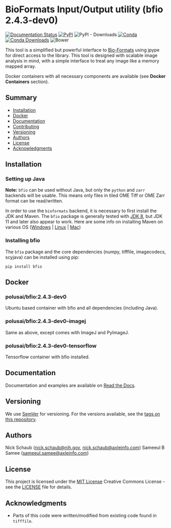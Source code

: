 # **B**io**F**ormats **I**nput/**O**utput utility (bfio 2.4.3-dev0)

[![Documentation Status](https://readthedocs.org/projects/bfio/badge/?version=latest)](https://bfio.readthedocs.io/en/latest/?badge=latest)
[![PyPI](https://img.shields.io/pypi/v/bfio)](https://pypi.org/project/bfio/)
![PyPI - Downloads](https://img.shields.io/pypi/dm/bfio)
[![Conda](https://img.shields.io/conda/v/conda-forge/bfio)](https://anaconda.org/conda-forge/bfio)
[![Conda Downloads](https://img.shields.io/conda/dn/conda-forge/bfio?label=Conda%20downloads)](https://anaconda.org/conda-forge/bfio)
![Bower](https://img.shields.io/bower/l/MI)

This tool is a simplified but powerful interface to
[Bio-Formats](https://www.openmicroscopy.org/bio-formats/)
using jpype for direct access to the library. This tool is designed with
scalable image analysis in mind, with a simple interface to treat any image
like a memory mapped array.

Docker containers with all necessary components are available (see
**Docker Containers** section).

## Summary

- [Installation](#installation)
- [Docker](#docker)
- [Documentation](#documentation)
- [Contributing](#contributing)
- [Versioning](#versioning)
- [Authors](#authors)
- [License](#license)
- [Acknowledgments](#acknowledgments)

## Installation

### Setting up Java

**Note:** `bfio` can be used without Java, but only the `python` and `zarr`
backends will be usable. This means only files in tiled OME Tiff or OME Zarr format can be
read/written.

In order to use the `bioformats` backend, it is necessary to first install the JDK and Maven.
The `bfio` package is generally tested with
[JDK 8](https://docs.oracle.com/javase/8/docs/technotes/guides/install/install_overview.html),
but JDK 11 and later also appear to work.
Here are some info on installing Maven on various OS ([Windows](https://phoenixnap.com/kb/install-maven-windows) | [Linux](https://www.digitalocean.com/community/tutorials/install-maven-linux-ubuntu) | [Mac](https://www.digitalocean.com/community/tutorials/install-maven-mac-os))

### Installing bfio

The `bfio` package and the core dependencies (numpy, tifffile, imagecodecs, scyjava) can
be installed using pip:

`pip install bfio`

## Docker

### polusai/bfio:2.4.3-dev0

Ubuntu based container with bfio and all dependencies (including Java).

### polusai/bfio:2.4.3-dev0-imagej

Same as above, except comes with ImageJ and PyImageJ.

### polusai/bfio:2.4.3-dev0-tensorflow

Tensorflow container with bfio installed.

## Documentation

Documentation and examples are available on
[Read the Docs](https://bfio.readthedocs.io/en/latest/).

## Versioning

We use [SemVer](http://semver.org/) for versioning. For the versions
available, see the [tags on this
repository](https://github.com/PurpleBooth/a-good-readme-template/tags).

## Authors

Nick Schaub (nick.schaub@nih.gov, nick.schaub@axleinfo.com)
Sameeul B Samee (sameeul.samee@axleinfo.com)

## License

This project is licensed under the [MIT License](LICENSE)
Creative Commons License - see the [LICENSE](LICENSE) file for details.

## Acknowledgments

- Parts of this code were written/modified from existing code found in
    `tifffile`.
